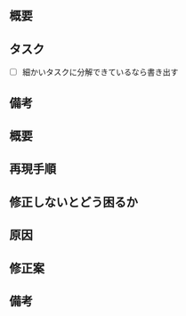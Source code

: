 <!-- 要望のテンプレート -->

## 概要

## タスク

- [ ] 細かいタスクに分解できているなら書き出す

## 備考

<!-- 不具合のテンプレート -->

## 概要

## 再現手順

## 修正しないとどう困るか

## 原因

## 修正案

## 備考
